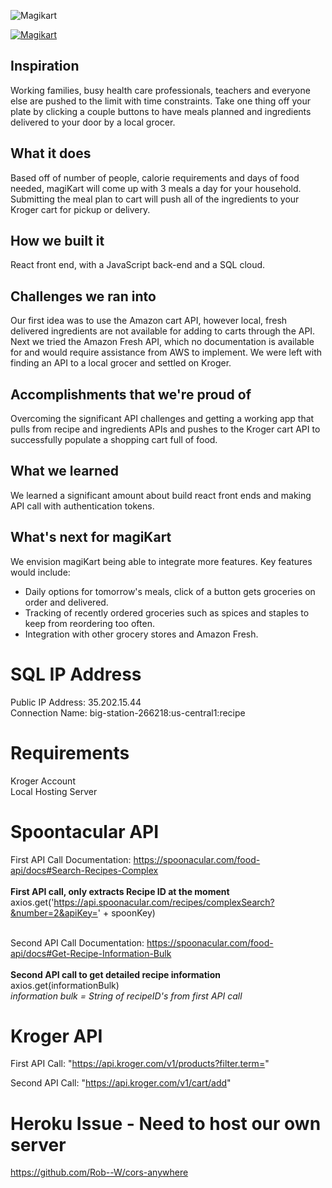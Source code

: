 ![Magikart](https://challengepost-s3-challengepost.netdna-ssl.com/photos/production/software_thumbnail_photos/001/263/011/datas/medium.png)

[![Magikart](http://img.youtube.com/vi/rPkVlPrkrTs/0.jpg)](http://www.youtube.com/watch?v=rPkVlPrkrTs "")

## Inspiration

Working families, busy health care professionals, teachers and everyone else are pushed to the limit with time constraints. Take one thing off your plate by clicking a couple buttons to have meals planned and ingredients delivered to your door by a local grocer. 

## What it does

Based off of number of people, calorie requirements and days of food needed, magiKart will come up with 3 meals a day for your household. Submitting the meal plan to cart will push all of the ingredients to your Kroger cart for pickup or delivery.

## How we built it

React front end, with a JavaScript back-end and a SQL cloud.


## Challenges we ran into

Our first idea was to use the Amazon cart API, however local, fresh delivered ingredients are not available for adding to carts through the API. Next we tried the Amazon Fresh API, which no documentation is available for and would require assistance from AWS to implement. We were left with finding an API to a local grocer and settled on Kroger. 

## Accomplishments that we're proud of

Overcoming the significant API challenges and getting a working app that pulls from recipe and ingredients APIs and pushes to the Kroger cart API to successfully populate a shopping cart full of food.

## What we learned

We learned a significant amount about build react front ends and making API call with authentication tokens.

## What's next for magiKart

We envision magiKart being able to integrate more features. Key features would include:
- Daily options for tomorrow's meals, click of a button gets groceries on order and delivered.
- Tracking of recently ordered groceries such as spices and staples to keep from reordering too often.
- Integration with other grocery stores and Amazon Fresh.


# SQL IP Address </br>
Public IP Address: 35.202.15.44</br>
Connection Name: big-station-266218:us-central1:recipe</br>

# Requirements # 
Kroger Account<br>
Local Hosting Server

# Spoontacular API
First API Call Documentation:
https://spoonacular.com/food-api/docs#Search-Recipes-Complex<br><br>
  <b>First API call, only extracts Recipe ID at the moment</b><br>
  axios.get('https://api.spoonacular.com/recipes/complexSearch?&number=2&apiKey=' + spoonKey)<br><br>

Second API Call Documentation: 
https://spoonacular.com/food-api/docs#Get-Recipe-Information-Bulk<br><br>
   <b>Second API call to get detailed recipe information</b><br>
   axios.get(informationBulk)<br>
   <i>information bulk = String of recipeID's from first API call</i><br>


# Kroger API
First API Call:
"https://api.kroger.com/v1/products?filter.term="

Second API Call:
"https://api.kroger.com/v1/cart/add"

# Heroku Issue - Need to host our own server
https://github.com/Rob--W/cors-anywhere
